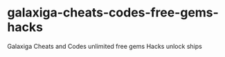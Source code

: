 # galaxiga-cheats-codes-free-gems-hacks
Galaxiga Cheats and Codes unlimited free gems Hacks unlock ships
